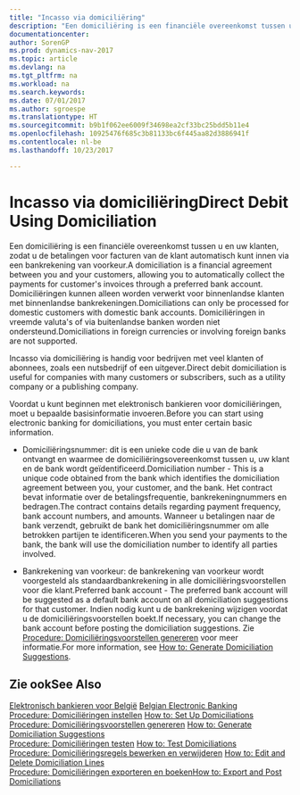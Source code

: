 ```yaml
---
title: "Incasso via domiciliëring"
description: "Een domiciliëring is een financiële overeenkomst tussen u en uw klanten, zodat u de betalingen voor facturen van de klant automatisch kunt innen via een bankrekening van voorkeur. Domiciliëringen kunnen alleen worden verwerkt voor binnenlandse klanten met binnenlandse bankrekeningen."
documentationcenter: 
author: SorenGP
ms.prod: dynamics-nav-2017
ms.topic: article
ms.devlang: na
ms.tgt_pltfrm: na
ms.workload: na
ms.search.keywords: 
ms.date: 07/01/2017
ms.author: sgroespe
ms.translationtype: HT
ms.sourcegitcommit: b9b1f062ee6009f34698ea2cf33bc25bdd5b11e4
ms.openlocfilehash: 10925476f685c3b81133bc6f445aa82d3886941f
ms.contentlocale: nl-be
ms.lasthandoff: 10/23/2017

---
```

# <a name="direct-debit-using-domiciliation"></a><span data-ttu-id="2bfba-104">Incasso via domiciliëring</span><span class="sxs-lookup"><span data-stu-id="2bfba-104">Direct Debit Using Domiciliation</span></span>
<span data-ttu-id="2bfba-105">Een domiciliëring is een financiële overeenkomst tussen u en uw klanten, zodat u de betalingen voor facturen van de klant automatisch kunt innen via een bankrekening van voorkeur.</span><span class="sxs-lookup"><span data-stu-id="2bfba-105">A domiciliation is a financial agreement between you and your customers, allowing you to automatically collect the payments for customer's invoices through a preferred bank account.</span></span> <span data-ttu-id="2bfba-106">Domiciliëringen kunnen alleen worden verwerkt voor binnenlandse klanten met binnenlandse bankrekeningen.</span><span class="sxs-lookup"><span data-stu-id="2bfba-106">Domiciliations can only be processed for domestic customers with domestic bank accounts.</span></span> <span data-ttu-id="2bfba-107">Domiciliëringen in vreemde valuta's of via buitenlandse banken worden niet ondersteund.</span><span class="sxs-lookup"><span data-stu-id="2bfba-107">Domiciliations in foreign currencies or involving foreign banks are not supported.</span></span>  

<span data-ttu-id="2bfba-108">Incasso via domiciliëring is handig voor bedrijven met veel klanten of abonnees, zoals een nutsbedrijf of een uitgever.</span><span class="sxs-lookup"><span data-stu-id="2bfba-108">Direct debit domiciliation is useful for companies with many customers or subscribers, such as a utility company or a publishing company.</span></span>  

<span data-ttu-id="2bfba-109">Voordat u kunt beginnen met elektronisch bankieren voor domiciliëringen, moet u bepaalde basisinformatie invoeren.</span><span class="sxs-lookup"><span data-stu-id="2bfba-109">Before you can start using electronic banking for domiciliations, you must enter certain basic information.</span></span>  

- <span data-ttu-id="2bfba-110">Domiciliëringsnummer: dit is een unieke code die u van de bank ontvangt en waarmee de domiciliëringsovereenkomst tussen u, uw klant en de bank wordt geïdentificeerd.</span><span class="sxs-lookup"><span data-stu-id="2bfba-110">Domiciliation number - This is a unique code obtained from the bank which identifies the domiciliation agreement between you, your customer, and the bank.</span></span> <span data-ttu-id="2bfba-111">Het contract bevat informatie over de betalingsfrequentie, bankrekeningnummers en bedragen.</span><span class="sxs-lookup"><span data-stu-id="2bfba-111">The contract contains details regarding payment frequency, bank account numbers, and amounts.</span></span> <span data-ttu-id="2bfba-112">Wanneer u betalingen naar de bank verzendt, gebruikt de bank het domiciliëringsnummer om alle betrokken partijen te identificeren.</span><span class="sxs-lookup"><span data-stu-id="2bfba-112">When you send your payments to the bank, the bank will use the domiciliation number to identify all parties involved.</span></span>  

- <span data-ttu-id="2bfba-113">Bankrekening van voorkeur: de bankrekening van voorkeur wordt voorgesteld als standaardbankrekening in alle domiciliëringsvoorstellen voor die klant.</span><span class="sxs-lookup"><span data-stu-id="2bfba-113">Preferred bank account - The preferred bank account will be suggested as a default bank account on all domiciliation suggestions for that customer.</span></span> <span data-ttu-id="2bfba-114">Indien nodig kunt u de bankrekening wijzigen voordat u de domiciliëringsvoorstellen boekt.</span><span class="sxs-lookup"><span data-stu-id="2bfba-114">If necessary, you can change the bank account before posting the domiciliation suggestions.</span></span> <span data-ttu-id="2bfba-115">Zie [Procedure: Domiciliëringsvoorstellen genereren](how-to-generate-domiciliation-suggestions.md) voor meer informatie.</span><span class="sxs-lookup"><span data-stu-id="2bfba-115">For more information, see [How to: Generate Domiciliation Suggestions](how-to-generate-domiciliation-suggestions.md).</span></span>  

## <a name="see-also"></a><span data-ttu-id="2bfba-116">Zie ook</span><span class="sxs-lookup"><span data-stu-id="2bfba-116">See Also</span></span>  
 <span data-ttu-id="2bfba-117">[Elektronisch bankieren voor België](belgian-electronic-banking.md) </span><span class="sxs-lookup"><span data-stu-id="2bfba-117">[Belgian Electronic Banking](belgian-electronic-banking.md) </span></span>  
 <span data-ttu-id="2bfba-118">[Procedure: Domiciliëringen instellen](how-to-set-up-domiciliations.md) </span><span class="sxs-lookup"><span data-stu-id="2bfba-118">[How to: Set Up Domiciliations](how-to-set-up-domiciliations.md) </span></span>  
 <span data-ttu-id="2bfba-119">[Procedure: Domiciliëringsvoorstellen genereren](how-to-generate-domiciliation-suggestions.md) </span><span class="sxs-lookup"><span data-stu-id="2bfba-119">[How to: Generate Domiciliation Suggestions](how-to-generate-domiciliation-suggestions.md) </span></span>  
 <span data-ttu-id="2bfba-120">[Procedure: Domiciliëringen testen](how-to-test-domiciliations.md) </span><span class="sxs-lookup"><span data-stu-id="2bfba-120">[How to: Test Domiciliations](how-to-test-domiciliations.md) </span></span>  
 <span data-ttu-id="2bfba-121">[Procedure: Domiciliëringsregels bewerken en verwijderen](how-to-edit-and-delete-domiciliation-lines.md) </span><span class="sxs-lookup"><span data-stu-id="2bfba-121">[How to: Edit and Delete Domiciliation Lines](how-to-edit-and-delete-domiciliation-lines.md) </span></span>  
 [<span data-ttu-id="2bfba-122">Procedure: Domiciliëringen exporteren en boeken</span><span class="sxs-lookup"><span data-stu-id="2bfba-122">How to: Export and Post Domiciliations</span></span>](how-to-export-and-post-domiciliations.md)

